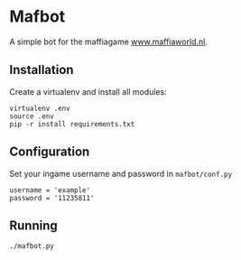 Mafbot
======
A simple bot for the maffiagame www.maffiaworld.nl.

Installation
------------
Create a virtualenv and install all modules:

    virtualenv .env
    source .env
    pip -r install requirements.txt


Configuration
-------------
Set your ingame username and password in `mafbot/conf.py`

    username = 'example'
    password = '11235811'

Running
-------

    ./mafbot.py
